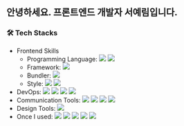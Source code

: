 ## 안녕하세요. 프론트엔드 개발자 서예림입니다.

### 🛠️ Tech Stacks
- Frontend Skills
  - Programming Language: <img src="https://img.shields.io/badge/JavaScript-F7DF1E?style=flat&logo=javascript&logoColor=white"/> <img src="https://img.shields.io/badge/TypeScript-3178C6?style=flat&logo=typescript&logoColor=white"/>
  - Framework: <img src="https://img.shields.io/badge/Vue.js-4FC08D?style=flat&logo=vue.js&logoColor=white"/>
  - Bundler: <img src="https://img.shields.io/badge/Webpack-8DD6F9?style=flat&logo=webpack&logoColor=white"/>
  - Style: <img src="https://img.shields.io/badge/Sass-CC6699?style=flat&logo=sass&logoColor=white"/> <img src="https://img.shields.io/badge/Tailwind CSS-06B6D4?style=flat&logo=tailwind css&logoColor=white"/>
- DevOps: <img src="https://img.shields.io/badge/Amazon AWS-232F3E?style=flat&logo=amazon aws&logoColor=white"/> <img src="https://img.shields.io/badge/NGINX-009639?style=flat&logo=nginx&logoColor=white"/> <img src="https://img.shields.io/badge/Linux-FCC624?style=flat&logo=linux&logoColor=white"/> <img src="https://img.shields.io/badge/Docker-2496ED?style=flat&logo=docker&logoColor=white"/>
- Communication Tools: <img src="https://img.shields.io/badge/Slack-4A154B?style=flat&logo=slack&logoColor=white"/> <img src="https://img.shields.io/badge/Notion-000000?style=flat&logo=notion&logoColor=white"/> <img src="https://img.shields.io/badge/Microsoft Teams-7C7FE6?style=flat&logoColor=white"/> <img src="https://img.shields.io/badge/JANDI-4DC472?style=flat&logoColor=white"/>
- Design Tools: <img src="https://img.shields.io/badge/Figma-F24E1E?style=flat&logo=figma&logoColor=white"/>
- Once I used: <img src="https://img.shields.io/badge/Java-2F7397?style=flat&logo=java&logoColor=white"/> <img src="https://img.shields.io/badge/Spring-6DB33F?style=flat&logo=spring&logoColor=white"/> <img src="https://img.shields.io/badge/Python-3776AB?style=flat&logo=python&logoColor=white"/> <img src="https://img.shields.io/badge/C++-00599C?style=flat&logo=C%2B%2B&logoColor=white"/> <img src="https://img.shields.io/badge/MySQL-4479A1?style=flat&logo=mysql&logoColor=white"/>
